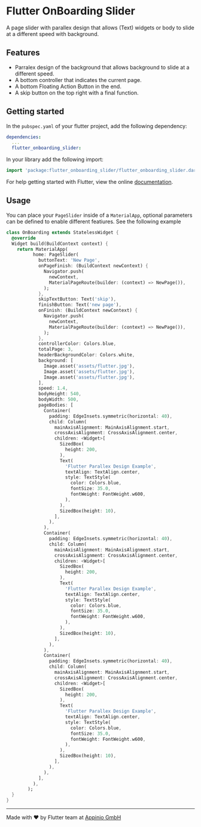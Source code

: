 # Flutter OnBoarding Slider

A page slider with parallex design that allows (Text) widgets or body to slide at a different speed with background.

## Features

* Parralex design of the background that allows background to slide at a different speed.
* A bottom controller that indicates the current page.
* A bottom Floating Action Button in the end.
* A skip button on the top right with a final function.

## Getting started

In the `pubspec.yaml` of your flutter project, add the following dependency:

```yaml
dependencies:
  ...
  flutter_onboarding_slider:
```

In your library add the following import:

```dart
import 'package:flutter_onboarding_slider/flutter_onboarding_slider.dart';
```

For help getting started with Flutter, view the online [documentation](https://flutter.io/).

## Usage

You can place your `PageSlider` inside of a `MaterialApp`, optional parameters can be defined to enable different featiures. See the following example

```dart
class OnBoarding extends StatelessWidget {
  @override
  Widget build(BuildContext context) {
    return MaterialApp(
          home: PageSlider(
            buttonText: 'New Page',
            onPageFinish: (BuildContext newContext) {
              Navigator.push(
                newContext,
                MaterialPageRoute(builder: (context) => NewPage()),
              );
            },
            skipTextButton: Text('skip'),
            finishButton: Text('new page'),
            onFinish: (BuildContext newContext) {
              Navigator.push(
                newContext,
                MaterialPageRoute(builder: (context) => NewPage()),
              );
            },
            controllerColor: Colors.blue,
            totalPage: 3,
            headerBackgroundColor: Colors.white,
            background: [
              Image.asset('assets/flutter.jpg'),
              Image.asset('assets/flutter.jpg'),
              Image.asset('assets/flutter.jpg'),
            ],
            speed: 1.4,
            bodyHeight: 540,
            bodyWidth: 500,
            pageBodies: [
              Container(
                padding: EdgeInsets.symmetric(horizontal: 40),
                child: Column(
                  mainAxisAlignment: MainAxisAlignment.start,
                  crossAxisAlignment: CrossAxisAlignment.center,
                  children: <Widget>[
                    SizedBox(
                      height: 200,
                    ),
                    Text(
                      'Flutter Parallex Design Example',
                      textAlign: TextAlign.center,
                      style: TextStyle(
                        color: Colors.blue,
                        fontSize: 35.0,
                        fontWeight: FontWeight.w600,
                      ),
                    ),
                    SizedBox(height: 10),
                  ],
                ),
              ),
              Container(
                padding: EdgeInsets.symmetric(horizontal: 40),
                child: Column(
                  mainAxisAlignment: MainAxisAlignment.start,
                  crossAxisAlignment: CrossAxisAlignment.center,
                  children: <Widget>[
                    SizedBox(
                      height: 200,
                    ),
                    Text(
                      'Flutter Parallex Design Example',
                      textAlign: TextAlign.center,
                      style: TextStyle(
                        color: Colors.blue,
                        fontSize: 35.0,
                        fontWeight: FontWeight.w600,
                      ),
                    ),
                    SizedBox(height: 10),
                  ],
                ),
              ),
              Container(
                padding: EdgeInsets.symmetric(horizontal: 40),
                child: Column(
                  mainAxisAlignment: MainAxisAlignment.start,
                  crossAxisAlignment: CrossAxisAlignment.center,
                  children: <Widget>[
                    SizedBox(
                      height: 200,
                    ),
                    Text(
                      'Flutter Parallex Design Example',
                      textAlign: TextAlign.center,
                      style: TextStyle(
                        color: Colors.blue,
                        fontSize: 35.0,
                        fontWeight: FontWeight.w600,
                      ),
                    ),
                    SizedBox(height: 10),
                  ],
                ),
              ),
            ],
          ),
        );
  }
}
```

<hr/>
Made with ❤ by Flutter team at <a href="https://appinio.com">Appinio GmbH</a>
